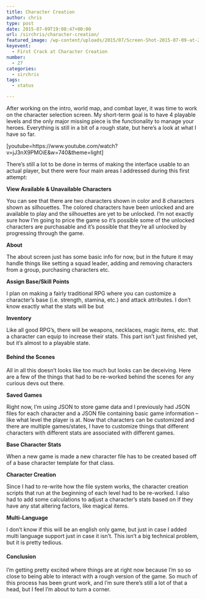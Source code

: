 ```yaml
---
title: Character Creation
author: chris
type: post
date: 2015-07-09T19:08:47+00:00
url: /sirchris/character-creation/
featured_image: /wp-content/uploads/2015/07/Screen-Shot-2015-07-09-at-2.43.39-PM-2.png
keyevent:
  - First Crack at Character Creation
number:
  - 27
categories:
  - sirchris
tags:
  - status

---
```

After working on the intro, world map, and combat layer, it was time to work on the character selection screen. My short-term goal is to have 4 playable levels and the only major missing piece is the functionality to manage your heroes. Everything is still in a bit of a rough state, but here’s a look at what I have so far.
<!--more-->

<div class="inlineimg">
  [youtube=https://www.youtube.com/watch?v=jJ3nX9PMOiE&w=740&theme=light]
</div>

There&#8217;s still a lot to be done in terms of making the interface usable to an actual player, but there were four main areas I addressed during this first attempt:

**View Available & Unavailable Characters**

You can see that there are two characters shown in color and 8 characters shown as silhouettes. The colored characters have been unlocked and are available to play and the silhouettes are yet to be unlocked. I’m not exactly sure how I’m going to price the game so it’s possible some of the unlocked characters are purchasable and it’s possible that they’re all unlocked by progressing through the game.

**About**
  
The about screen just has some basic info for now, but in the future it may handle things like setting a squad leader, adding and removing characters from a group, purchasing characters etc.

**Assign Base/Skill Points**
  
I plan on making a fairly traditional RPG where you can customize a character’s base (i.e. strength, stamina, etc.) and attack attributes. I don’t know exactly what the stats will be but

**Inventory**
  
Like all good RPG’s, there will be weapons, necklaces, magic items, etc. that a character can equip to increase their stats. This part isn’t just finished yet, but it’s almost to a playable state.

#### Behind the Scenes

All in all this doesn’t looks like too much but looks can be deceiving. Here are a few of the things that had to be re-worked behind the scenes for any curious devs out there.

**Saved Games**
  
Right now, I’m using JSON to store game data and I previously had JSON files for each character and a JSON file containing basic game information &#8211; like what level the player is at. Now that characters can be customized and there are multiple games/states, I have to customize things that different characters with different stats are associated with different games.

**Base Character Stats**
  
When a new game is made a new character file has to be created based off of a base character template for that class.

**Character Creation**
  
Since I had to re-write how the file system works, the character creation scripts that run at the beginning of each level had to be re-worked. I also had to add some calculations to adjust a character’s stats based on if they have any stat altering factors, like magical items.

**Multi-Language**
  
I don’t know if this will be an english only game, but just in case I added multi language support just in case it isn’t. This isn’t a big technical problem, but it is pretty tedious.

#### Conclusion

I’m getting pretty excited where things are at right now because I’m so so close to being able to interact with a rough version of the game. So much of this process has been grunt work, and I’m sure there’s still a lot of that a head, but I feel I’m about to turn a corner.